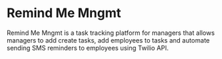 # Remind Me Mngmt

Remind Me Mngmt is a task tracking platform for managers that allows managers to add create tasks,
 add employees to tasks and automate sending SMS reminders to employees using Twilio API.

